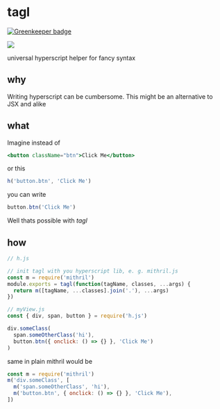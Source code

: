 # tagl

[![Greenkeeper badge](https://badges.greenkeeper.io/StephanHoyer/tagl.svg)](https://greenkeeper.io/)

![](http://img.badgesize.io/StephanHoyer/tagl/master/index.js.svg?compression=gzip)

universal hyperscript helper for fancy syntax

## why

Writing hyperscript can be cumbersome. This might be an alternative to JSX and alike

## what

Imagine instead of

```jsx
<button className="btn">Click Me</button>
```

or this

```js
h('button.btn', 'Click Me')
```

you can write

```js
button.btn('Click Me')
```

Well thats possible with _tagl_

## how

```js
// h.js

// init tagl with you hyperscript lib, e. g. mithril.js
const m = require('mithril')
module.exports = tagl(function(tagName, classes, ...args) {
  return m([tagName, ...classes].join('.'), ...args)
})
```

```js
// myView.js
const { div, span, button } = require('h.js')

div.someClass(
  span.someOtherClass('hi'),
  button.btn({ onclick: () => {} }, 'Click Me')
)
```

same in plain mithril would be

```js
const m = require('mithril')
m('div.someClass', [
  m('span.someOtherClass', 'hi'),
  m('button.btn', { onclick: () => {} }, 'Click Me'),
])
```
